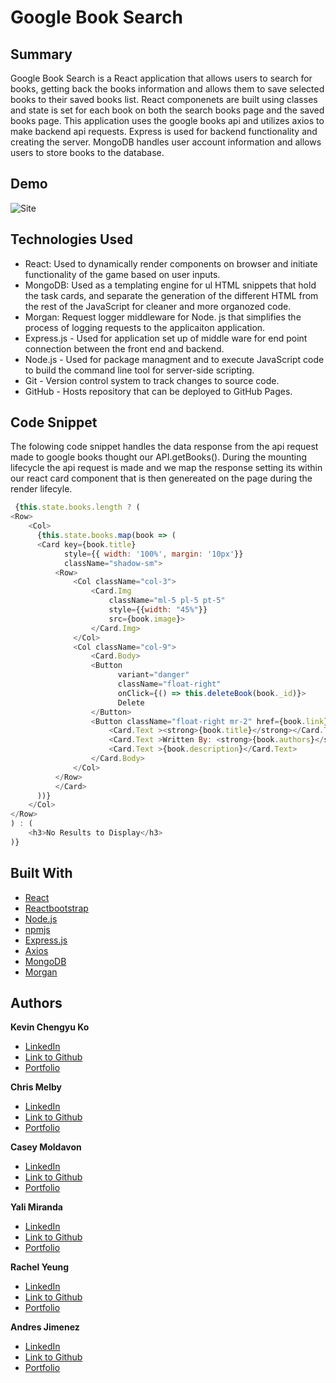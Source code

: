 # Google Book Search 

## Summary 
 Google Book Search is a React application that allows users to search for books, getting back the books information and allows them to save selected books to their saved books list. React componenets are built using classes and state is set for each book on both the search books page and the saved books page. This application uses the google books api and utilizes axios to make backend api requests. Express is used for backend functionality and creating the server. MongoDB handles user account information and allows users to store books to the database. 

## Demo
![Site](https://quiet-lake-98090.herokuapp.com/) 

 
## Technologies Used
- React: Used to dynamically render components on browser and initiate functionality of the game based on user inputs.
- MongoDB: Used as a templating engine for ul HTML snippets that hold the task cards, and separate the generation of the        different HTML from the rest of the JavaScript for cleaner and more organozed code.
- Morgan: Request logger middleware for Node. js that simplifies the process of logging requests to the applicaiton application.
- Express.js - Used for application set up of middle ware for end point connection between the front end and backend.
- Node.js - Used for package managment and to execute JavaScript code to build the command line tool for server-side scripting.
- Git - Version control system to track changes to source code.
- GitHub - Hosts repository that can be deployed to GitHub Pages.
 
## Code Snippet
The folowing code snippet handles the data response from the api request made to google books thought our API.getBooks(). During the mounting lifecycle the api request is made and we map the response setting its within our react card component that is then genereated on the page during the render lifecyle. 
```js
 {this.state.books.length ? (
<Row>
    <Col>
      {this.state.books.map(book => (
      <Card key={book.title} 
            style={{ width: '100%', margin: '10px'}}  
            className="shadow-sm">
          <Row>
              <Col className="col-3">
                  <Card.Img 
                      className="ml-5 pl-5 pt-5" 
                      style={{width: "45%"}} 
                      src={book.image}>
                  </Card.Img>
              </Col>
              <Col className="col-9">
                  <Card.Body>
                  <Button 
                        variant="danger" 
                        className="float-right" 
                        onClick={() => this.deleteBook(book._id)}>
                        Delete
                  </Button>
                  <Button className="float-right mr-2" href={book.link}>View</Button>
                      <Card.Text ><strong>{book.title}</strong></Card.Text>
                      <Card.Text >Written By: <strong>{book.authors}</strong></Card.Text>
                      <Card.Text >{book.description}</Card.Text>
                  </Card.Body>
              </Col>
          </Row>
          </Card>
      ))}
    </Col>
</Row>
) : (
    <h3>No Results to Display</h3>
)}
```

## Built With
* [React](https://reactjs.org/docs/getting-started.html)
* [Reactbootstrap](https://www.npmjs.com/package/react-bootstrap)
* [Node.js](https://nodejs.org/en/)
* [npmjs](https://docs.npmjs.com/)
* [Express.js](https://expressjs.com/)
* [Axios](https://www.npmjs.com/package/axios)
* [MongoDB](https://www.mongodb.com/)
* [Morgan](https://www.npmjs.com/package/morgan)

## Authors

**Kevin Chengyu Ko**
- [LinkedIn](https://www.linkedin.com/in/kevin-ko-ab7a98196/)
- [Link to Github](https://github.com/kokevin678/)
- [Portfolio](https://kokevin678.github.io/portfolio/)

**Chris Melby**
- [LinkedIn](https://www.linkedin.com/in/chris-melby-71106b126/)
- [Link to Github](https://github.com/cmelby)
- [Portfolio](https://cmelby.github.io/portfolio/)

**Casey Moldavon**
- [LinkedIn](https://www.linkedin.com/in/casey-moldavon-442a1761/)
- [Link to Github](https://github.com/casey-moldavon)
- [Portfolio](https://casey-moldavon.github.io/react-portfolio/)

**Yali Miranda**
- [LinkedIn](https://www.linkedin.com/in/yal%C3%AD-miranda-8b4b94199/)
- [Link to Github](https://github.com/yjmiranda)
- [Portfolio](https://yali-miranda-portfolio.herokuapp.com/)

**Rachel Yeung**
- [LinkedIn](https://www.linkedin.com/in/rachel-yeung-814986159/)
- [Link to Github](https://github.com/xrachhel)
- [Portfolio](https://xrachhel.github.io/updatedPortfolio/)

**Andres Jimenez**
- [LinkedIn](https://www.linkedin.com/in/andres-felipe-jimenez-ferreira-b67a35192/)
- [Link to Github](https://github.com/AndresF97?tab=repositories)
- [Portfolio](https://andresf97.github.io/Basic_portfolio_2/public/index.html)
